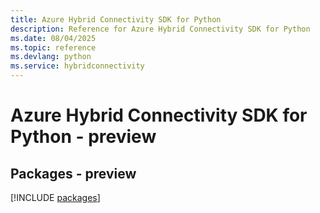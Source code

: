 ```yaml
---
title: Azure Hybrid Connectivity SDK for Python
description: Reference for Azure Hybrid Connectivity SDK for Python
ms.date: 08/04/2025
ms.topic: reference
ms.devlang: python
ms.service: hybridconnectivity
---
```

# Azure Hybrid Connectivity SDK for Python - preview
## Packages - preview
[!INCLUDE [packages](hybrid-connectivity-index.md)]